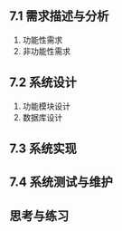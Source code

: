 ## 7.1 需求描述与分析

1. 功能性需求
2. 非功能性需求

## 7.2 系统设计

1. 功能模块设计
2. 数据库设计

## 7.3 系统实现

## 7.4 系统测试与维护

## 思考与练习
